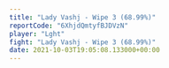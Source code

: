 ```yaml
---
title: "Lady Vashj - Wipe 3 (68.99%)"
reportCode: "6XhjdQmtyfBJDVzN"
player: "Lght"
fight: "Lady Vashj - Wipe 3 (68.99%)"
date: 2021-10-03T19:05:08.133000+00:00
---
```

